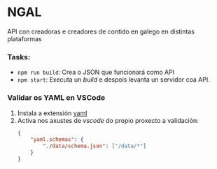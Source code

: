 # NGAL
API con creadoras e creadores de contido en galego en distintas plataformas


### Tasks:
* `npm run build`: Crea o JSON que funcionará como API
* `npm start`: Executa un *build* e despois levanta un servidor coa API.

### Validar os YAML en VSCode
1. Instala a extensión [yaml](https://marketplace.visualstudio.com/items?itemName=redhat.vscode-yaml)
2. Activa nos axustes de *vscode* do propio proxecto a validación:
    ```json
    {
        "yaml.schemas": {
            "./data/schema.json": ["/data/*"]
        }
    }
    ```
